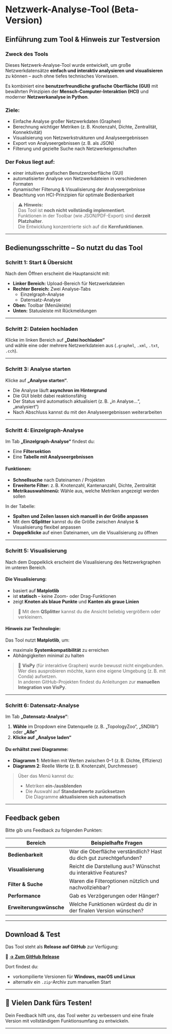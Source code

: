 # Netzwerk-Analyse-Tool (Beta-Version)

## Einführung zum Tool & Hinweis zur Testversion

### Zweck des Tools
Dieses Netzwerk-Analyse-Tool wurde entwickelt, um große Netzwerkdatensätze **einfach und interaktiv analysieren und visualisieren** zu können – auch ohne tiefes technisches Vorwissen.

Es kombiniert eine **benutzerfreundliche grafische Oberfläche (GUI)** mit bewährten Prinzipien der **Mensch-Computer-Interaktion (HCI)** und moderner **Netzwerkanalyse in Python**.

### Ziele:
- Einfache Analyse großer Netzwerkdaten (Graphen)
- Berechnung wichtiger Metriken (z. B. Knotenzahl, Dichte, Zentralität, Konnektivität)
- Visualisierung von Netzwerkstrukturen und Analyseergebnissen
- Export von Analyseergebnissen (z. B. als JSON)
- Filterung und gezielte Suche nach Netzwerkeigenschaften

### Der Fokus liegt auf:
- einer intuitiven grafischen Benutzeroberfläche (GUI)
- automatisierter Analyse von Netzwerkdateien in verschiedenen Formaten
- dynamischer Filterung & Visualisierung der Analyseergebnisse
- Beachtung von HCI-Prinzipien für optimale Bedienbarkeit

> ⚠️ **Hinweis:**  
> Das Tool ist **noch nicht vollständig implementiert**.  
> Funktionen in der Toolbar (wie JSON/PDF-Export) sind **derzeit Platzhalter**.  
> Die Entwicklung konzentrierte sich auf die **Kernfunktionen**.

---

## Bedienungsschritte – So nutzt du das Tool

### Schritt 1: Start & Übersicht
Nach dem Öffnen erscheint die Hauptansicht mit:

- **Linker Bereich:** Upload-Bereich für Netzwerkdateien
- **Rechter Bereich:** Zwei Analyse-Tabs
  - Einzelgraph-Analyse
  - Datensatz-Analyse
- **Oben:** Toolbar (Menüleiste)
- **Unten:** Statusleiste mit Rückmeldungen

---

### Schritt 2: Dateien hochladen
Klicke im linken Bereich auf **„Datei hochladen“**  
und wähle eine oder mehrere Netzwerkdateien aus (`.graphml`, `.xml`, `.txt`, `.cch`).

---

### Schritt 3: Analyse starten
Klicke auf **„Analyse starten“**.

- Die Analyse läuft **asynchron im Hintergrund**
- Die GUI bleibt dabei reaktionsfähig
- Der Status wird automatisch aktualisiert (z. B. „in Analyse…“, „analysiert“)
- Nach Abschluss kannst du mit den Analyseergebnissen weiterarbeiten

---

### Schritt 4: Einzelgraph-Analyse
Im Tab **„Einzelgraph-Analyse“** findest du:

- Eine **Filtersektion**
- Eine **Tabelle mit Analyseergebnissen**

#### Funktionen:
- **Schnellsuche** nach Dateinamen / Projekten
- **Erweiterte Filter:** z. B. Knotenzahl, Kantenanzahl, Dichte, Zentralität
- **Metrikauswahlmenü:** Wähle aus, welche Metriken angezeigt werden sollen

In der Tabelle:
- **Spalten und Zeilen lassen sich manuell in der Größe anpassen**
- Mit dem **QSplitter** kannst du die Größe zwischen Analyse & Visualisierung flexibel anpassen
- **Doppelklicke** auf einen Dateinamen, um die Visualisierung zu öffnen

---

### Schritt 5: Visualisierung

Nach dem Doppelklick erscheint die Visualisierung des Netzwerkgraphen im unteren Bereich.

#### Die Visualisierung:
- basiert auf **Matplotlib**
- ist **statisch** – keine Zoom- oder Drag-Funktionen
- zeigt **Knoten als blaue Punkte** und **Kanten als graue Linien**

> 📐 Mit dem **QSplitter** kannst du die Ansicht beliebig vergrößern oder verkleinern.

#### Hinweis zur Technologie:
Das Tool nutzt **Matplotlib**, um:
- maximale **Systemkompatibilität** zu erreichen
- Abhängigkeiten minimal zu halten

> 🔬 **VisPy** (für interaktive Graphen) wurde bewusst nicht eingebunden.  
> Wer dies ausprobieren möchte, kann eine eigene Umgebung (z. B. mit Conda) aufsetzen.  
> In anderen GitHub-Projekten findest du Anleitungen zur **manuellen Integration von VisPy**.

---

### Schritt 6: Datensatz-Analyse

Im Tab **„Datensatz-Analyse“**:

1. **Wähle** im Dropdown eine Datenquelle (z. B. „TopologyZoo“, „SNDlib“) oder **„Alle“**
2. **Klicke auf „Analyse laden“**

#### Du erhältst zwei Diagramme:
- **Diagramm 1**: Metriken mit Werten zwischen 0–1 (z. B. Dichte, Effizienz)
- **Diagramm 2**: Reelle Werte (z. B. Knotenzahl, Durchmesser)

> Über das Menü kannst du:
> - Metriken **ein-/ausblenden**
> - Die Auswahl auf **Standardwerte zurücksetzen**  
> Die Diagramme **aktualisieren sich automatisch**

---

## Feedback geben

Bitte gib uns Feedback zu folgenden Punkten:

| Bereich         | Beispielhafte Fragen |
|----------------|----------------------|
| **Bedienbarkeit** | War die Oberfläche verständlich? Hast du dich gut zurechtgefunden? |
| **Visualisierung** | Reicht die Darstellung aus? Wünschst du interaktive Features? |
| **Filter & Suche** | Waren die Filteroptionen nützlich und nachvollziehbar? |
| **Performance** | Gab es Verzögerungen oder Hänger? |
| **Erweiterungswünsche** | Welche Funktionen würdest du dir in der finalen Version wünschen? |

---

## Download & Test

Das Tool steht als **Release auf GitHub** zur Verfügung:

🔗 **[→ Zum GitHub Release](https://github.com/useruser300/Netzwerkanalyse/releases)**

Dort findest du:
- vorkompilierte Versionen für **Windows, macOS und Linux**
- alternativ ein `.zip`-Archiv zum manuellen Start

---

## 🙏 Vielen Dank fürs Testen!

Dein Feedback hilft uns, das Tool weiter zu verbessern und eine finale Version mit vollständigem Funktionsumfang zu entwickeln.

---

